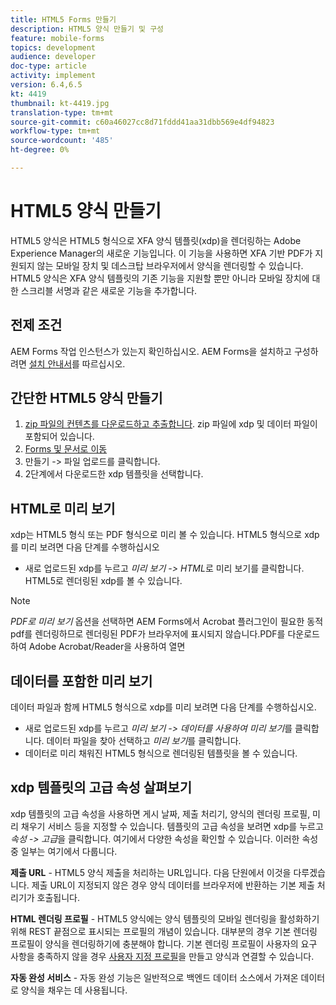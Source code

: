 ```yaml
---
title: HTML5 Forms 만들기
description: HTML5 양식 만들기 및 구성
feature: mobile-forms
topics: development
audience: developer
doc-type: article
activity: implement
version: 6.4,6.5
kt: 4419
thumbnail: kt-4419.jpg
translation-type: tm+mt
source-git-commit: c60a46027cc8d71fddd41aa31dbb569e4df94823
workflow-type: tm+mt
source-wordcount: '485'
ht-degree: 0%

---
```



# HTML5 양식 만들기

HTML5 양식은 HTML5 형식으로 XFA 양식 템플릿(xdp)을 렌더링하는 Adobe Experience Manager의 새로운 기능입니다. 이 기능을 사용하면 XFA 기반 PDF가 지원되지 않는 모바일 장치 및 데스크탑 브라우저에서 양식을 렌더링할 수 있습니다. HTML5 양식은 XFA 양식 템플릿의 기존 기능을 지원할 뿐만 아니라 모바일 장치에 대한 스크리블 서명과 같은 새로운 기능을 추가합니다.

## 전제 조건

AEM Forms 작업 인스턴스가 있는지 확인하십시오. AEM Forms을 설치하고 구성하려면 [설치 안내서](https://docs.adobe.com/content/help/en/experience-manager-65/forms/install-aem-forms/osgi-installation/installing-configuring-aem-forms-osgi.html)를 따르십시오.

## 간단한 HTML5 양식 만들기

1. [zip 파일의 컨텐츠를 다운로드하고 추출합니다](assets/assets.zip). zip 파일에 xdp 및 데이터 파일이 포함되어 있습니다.
2. [Forms 및 문서로 이동](http://localhost:4502/aem/forms.html/content/dam/formsanddocuments)
3. 만들기 -> 파일 업로드를 클릭합니다.
4. 2단계에서 다운로드한 xdp 템플릿을 선택합니다.

## HTML로 미리 보기

xdp는 HTML5 형식 또는 PDF 형식으로 미리 볼 수 있습니다. HTML5 형식으로 xdp를 미리 보려면 다음 단계를 수행하십시오

* 새로 업로드된 xdp를 누르고 _미리 보기 -> HTML_&#x200B;로 미리 보기를 클릭합니다. HTML5로 렌더링된 xdp를 볼 수 있습니다.

>[!NOTE]
>_PDF로 미리 보기_ 옵션을 선택하면 AEM Forms에서 Acrobat 플러그인이 필요한 동적 pdf를 렌더링하므로 렌더링된 PDF가 브라우저에 표시되지 않습니다.PDF를 다운로드하여 Adobe Acrobat/Reader을 사용하여 열면


## 데이터를 포함한 미리 보기

데이터 파일과 함께 HTML5 형식으로 xdp를 미리 보려면 다음 단계를 수행하십시오.

* 새로 업로드된 xdp를 누르고 _미리 보기 -> 데이터를 사용하여 미리 보기_&#x200B;를 클릭합니다. 데이터 파일을 찾아 선택하고 _미리 보기_&#x200B;를 클릭합니다.
* 데이터로 미리 채워진 HTML5 형식으로 렌더링된 템플릿을 볼 수 있습니다.

## xdp 템플릿의 고급 속성 살펴보기

xdp 템플릿의 고급 속성을 사용하면 게시 날짜, 제출 처리기, 양식의 렌더링 프로필, 미리 채우기 서비스 등을 지정할 수 있습니다. 템플릿의 고급 속성을 보려면 xdp를 누르고 _속성 -> 고급_&#x200B;을 클릭합니다. 여기에서 다양한 속성을 확인할 수 있습니다. 이러한 속성 중 일부는 여기에서 다룹니다.

**제출 URL**  - HTML5 양식 제출을 처리하는 URL입니다. 다음 단원에서 이것을 다루겠습니다. 제출 URL이 지정되지 않은 경우 양식 데이터를 브라우저에 반환하는 기본 제출 처리기가 호출됩니다.

**HTML 렌더링 프로필**  - HTML5 양식에는 양식 템플릿의 모바일 렌더링을 활성화하기 위해 REST 끝점으로 표시되는 프로필의 개념이 있습니다. 대부분의 경우 기본 렌더링 프로필이 양식을 렌더링하기에 충분해야 합니다. 기본 렌더링 프로필이 사용자의 요구 사항을 충족하지 않을 경우 [사용자 지정 프로필](https://docs.adobe.com/content/help/en/experience-manager-64/forms/html5-forms/custom-profile.html)을 만들고 양식과 연결할 수 있습니다.

**자동 완성 서비스**  - 자동 완성 기능은 일반적으로 백엔드 데이터 소스에서 가져온 데이터로 양식을 채우는 데 사용됩니다.


